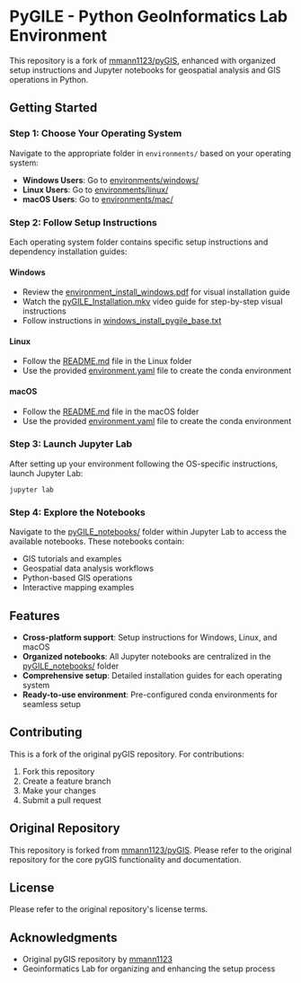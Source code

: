 # PyGILE - Python GeoInformatics Lab Environment

This repository is a fork of [mmann1123/pyGIS](https://github.com/mmann1123/pyGIS), enhanced with organized setup instructions and Jupyter notebooks for geospatial analysis and GIS operations in Python.

## Getting Started

### Step 1: Choose Your Operating System

Navigate to the appropriate folder in `environments/` based on your operating system:

- **Windows Users**: Go to [environments/windows/](environments/windows/)
- **Linux Users**: Go to [environments/linux/](environments/linux/)
- **macOS Users**: Go to [environments/mac/](environments/mac/)

### Step 2: Follow Setup Instructions

Each operating system folder contains specific setup instructions and dependency installation guides:

#### Windows
- Review the [environment_install_windows.pdf](environments/windows/environment_install_windows.pdf) for visual installation guide
- Watch the [pyGILE_Installation.mkv](environments/windows/pyGILE_Installation.mkv) video guide for step-by-step visual instructions
- Follow instructions in [windows_install_pygile_base.txt](environments/windows/windows_install_pygile_base.txt)

#### Linux
- Follow the [README.md](environments/linux/README.md) file in the Linux folder
- Use the provided [environment.yaml](environments/linux/environment.yaml) file to create the conda environment

#### macOS
- Follow the [README.md](environments/mac/README.md) file in the macOS folder
- Use the provided [environment.yaml](environments/mac/environment.yaml) file to create the conda environment

### Step 3: Launch Jupyter Lab

After setting up your environment following the OS-specific instructions, launch Jupyter Lab:

```
jupyter lab
```

### Step 4: Explore the Notebooks

Navigate to the [pyGILE_notebooks/](pyGILE_notebooks/) folder within Jupyter Lab to access the available notebooks. These notebooks contain:

- GIS tutorials and examples
- Geospatial data analysis workflows
- Python-based GIS operations
- Interactive mapping examples

## Features

- **Cross-platform support**: Setup instructions for Windows, Linux, and macOS
- **Organized notebooks**: All Jupyter notebooks are centralized in the [pyGILE_notebooks/](pyGILE_notebooks/) folder
- **Comprehensive setup**: Detailed installation guides for each operating system
- **Ready-to-use environment**: Pre-configured conda environments for seamless setup

## Contributing

This is a fork of the original pyGIS repository. For contributions:

1. Fork this repository
2. Create a feature branch
3. Make your changes
4. Submit a pull request

## Original Repository

This repository is forked from [mmann1123/pyGIS](https://github.com/mmann1123/pyGIS). Please refer to the original repository for the core pyGIS functionality and documentation.

## License

Please refer to the original repository's license terms.

## Acknowledgments

- Original pyGIS repository by [mmann1123](https://github.com/mmann1123)
- Geoinformatics Lab for organizing and enhancing the setup process